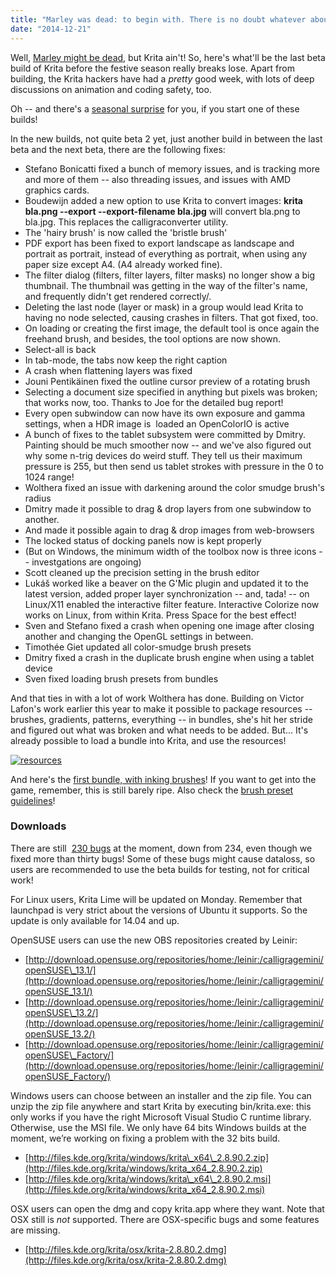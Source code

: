 ```yaml
---
title: "Marley was dead: to begin with. There is no doubt whatever about that."
date: "2014-12-21"
---
```


Well, [Marley might be dead](http://www.gutenberg.org/ebooks/46), but Krita ain't! So, here's what'll be the last beta build of Krita before the festive season really breaks lose. Apart from building, the Krita hackers have had a _pretty_ good week, with lots of deep discussions on animation and coding safety, too.

Oh -- and there's a [seasonal surprise](http://www.patreon.com/davidrevoy) for you, if you start one of these builds!

In the new builds, not quite beta 2 yet, just another build in between the last beta and the next beta, there are the following fixes:

- Stefano Bonicatti fixed a bunch of memory issues, and is tracking more and more of them -- also threading issues, and issues with AMD graphics cards.
- Boudewijn added a new option to use Krita to convert images: **krita bla.png --export --export-filename bla.jpg** will convert bla.png to bla.jpg. This replaces the calligraconverter utility.
- The 'hairy brush' is now called the 'bristle brush'
- PDF export has been fixed to export landscape as landscape and portrait as portrait, instead of everything as portrait, when using any paper size except A4. (A4 already worked fine).
- The filter dialog (filters, filter layers, filter masks) no longer show a big thumbnail. The thumbnail was getting in the way of the filter's name, and frequently didn't get rendered correctly/.
- Deleting the last node (layer or mask) in a group would lead Krita to having no node selected, causing crashes in filters. That got fixed, too.
- On loading or creating the first image, the default tool is once again the freehand brush, and besides, the tool options are now shown.
- Select-all is back
- In tab-mode, the tabs now keep the right caption
- A crash when flattening layers was fixed
- Jouni Pentikäinen fixed the outline cursor preview of a rotating brush
- Selecting a document size specified in anything but pixels was broken; that works now, too. Thanks to Joe for the detailed bug report!
- Every open subwindow can now have its own exposure and gamma settings, when a HDR image is  loaded an OpenColorIO is active
- A bunch of fixes to the tablet subsystem were committed by Dmitry. Painting should be much smoother now -- and we've also figured out why some n-trig devices do weird stuff. They tell us their maximum pressure is 255, but then send us tablet strokes with pressure in the 0 to 1024 range!
- Wolthera fixed an issue with darkening around the color smudge brush's radius
- Dmitry made it possible to drag & drop layers from one subwindow to another.
- And made it possible again to drag & drop images from web-browsers
- The locked status of docking panels now is kept properly
- (But on Windows, the minimum width of the toolbox now is three icons -- investgations are ongoing)
- Scott cleaned up the precision setting in the brush editor
- Lukáš worked like a beaver on the G'Mic plugin and updated it to the latest version, added proper layer synchronization -- and, tada! -- on Linux/X11 enabled the interactive filter feature. Interactive Colorize now works on Linux, from within Krita. Press Space for the best effect!
- Sven and Stefano fixed a crash when opening one image after closing another and changing the OpenGL settings in between.
- Timothée Giet updated all color-smudge brush presets
- Dmitry fixed a crash in the duplicate brush engine when using a tablet device
- Sven fixed loading brush presets from bundles

And that ties in with a lot of work Wolthera has done. Building on Victor Lafon's work earlier this year to make it possible to package resources -- brushes, gradients, patterns, everything -- in bundles, she's hit her stride and figured out what was broken and what needs to be added. But... It's already possible to load a bundle into Krita, and use the resources!

[![resources](../images/resources-300x204.png)](https://krita.org/wp-content/uploads/2014/12/resources.png)

And here's the [first bundle, with inking brushes](https://www.dropbox.com/s/4nj8t4538f5wx2s/Wolthera_Inking_Pack.bundle?dl=0)! If you want to get into the game, remember, this is still barely ripe. Also check the [brush preset guidelines](https://community.kde.org/Krita/Brushes_Preset_Preview)!

### Downloads

There are still  [230 bugs](https://bugs.kde.org/buglist.cgi?bug_severity=critical&bug_severity=grave&bug_severity=major&bug_severity=crash&bug_severity=normal&bug_severity=minor&bug_status=UNCONFIRMED&bug_status=CONFIRMED&bug_status=ASSIGNED&bug_status=REOPENED&list_id=1167792&product=krita&query_format=advanced) at the moment, down from 234, even though we fixed more than thirty bugs! Some of these bugs might cause dataloss, so users are recommended to use the beta builds for testing, not for critical work!

For Linux users, Krita Lime will be updated on Monday. Remember that launchpad is very strict about the versions of Ubuntu it supports. So the update is only available for 14.04 and up.

OpenSUSE users can use the new OBS repositories created by Leinir:

- [http://download.opensuse.org/repositories/home:/leinir:/calligragemini/openSUSE\_13.1/](http://download.opensuse.org/repositories/home:/leinir:/calligragemini/openSUSE_13.1/)
- [http://download.opensuse.org/repositories/home:/leinir:/calligragemini/openSUSE\_13.2/](http://download.opensuse.org/repositories/home:/leinir:/calligragemini/openSUSE_13.2/)
- [http://download.opensuse.org/repositories/home:/leinir:/calligragemini/openSUSE\_Factory/](http://download.opensuse.org/repositories/home:/leinir:/calligragemini/openSUSE_Factory/)

Windows users can choose between an installer and the zip file. You can unzip the zip file anywhere and start Krita by executing bin/krita.exe: this only works if you have the right Microsoft Visual Studio C runtime library. Otherwise, use the MSI file. We only have 64 bits Windows builds at the moment, we’re working on fixing a problem with the 32 bits build.

- [http://files.kde.org/krita/windows/krita\_x64\_2.8.90.2.zip](http://files.kde.org/krita/windows/krita_x64_2.8.90.2.zip)
- [http://files.kde.org/krita/windows/krita\_x64\_2.8.90.2.msi](http://files.kde.org/krita/windows/krita_x64_2.8.90.2.msi)

OSX users can open the dmg and copy krita.app where they want. Note that OSX still is _not_ supported. There are OSX-specific bugs and some features are missing.

- [http://files.kde.org/krita/osx/krita-2.8.80.2.dmg](http://files.kde.org/krita/osx/krita-2.8.80.2.dmg)
